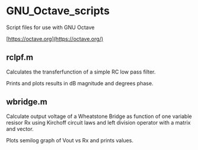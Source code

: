 # GNU_Octave_scripts
Script files for use with GNU Octave

[https://octave.org](https://octave.org/)

## rclpf.m
Calculates the transferfunction of a simple RC low pass filter. 

Prints and plots results in dB magnitude and degrees phase.

## wbridge.m
Calculate output voltage of a Wheatstone Bridge as function of one
variable resisor Rx using Kirchoff circuit laws and 
left division operator with a matrix and vector.

Plots semilog graph of Vout vs Rx and prints values.
